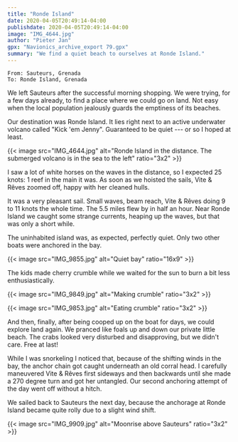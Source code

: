 ```yaml
---
title: "Ronde Island"
date: 2020-04-05T20:49:14-04:00
publishdate: 2020-04-05T20:49:14-04:00
image: "IMG_4644.jpg"
author: "Pieter Jan"
gpx: "Navionics_archive_export 79.gpx"
summary: "We find a quiet beach to ourselves at Ronde Island."
---
```


`From: Sauteurs, Grenada`<br/>
`To: Ronde Island, Grenada`

We left Sauteurs after the successful morning shopping. We were trying, for a few days already, to find a place where we could go on land. Not easy when the local population jealously guards the emptiness of its beaches.

Our destination was Ronde Island. It lies right next to an active underwater volcano called "Kick 'em Jenny". Guaranteed to be quiet --- or so I hoped at least.

{{< image src="IMG_4644.jpg" alt="Ronde Island in the distance. The submerged volcano is in the sea to the left" ratio="3x2" >}}

I saw a lot of white horses on the waves in the distance, so I expected 25 knots: 1 reef in the main it was. As soon as we hoisted the sails, Vite & Rêves zoomed off, happy with her cleaned hulls.

It was a very pleasant sail. Small waves, beam reach, Vite & Rêves doing 9 to 11 knots the whole time. The 5.5 miles flew by in half an hour. Near Ronde Island we caught some strange currents, heaping up the waves, but that was only a short while.

The uninhabited island was, as expected, perfectly quiet. Only two other boats were anchored in the bay.

{{< image src="IMG_9855.jpg" alt="Quiet bay" ratio="16x9" >}}

The kids made cherry crumble while we waited for the sun to burn a bit less enthusiastically.

{{< image src="IMG_9849.jpg" alt="Making crumble" ratio="3x2" >}}

{{< image src="IMG_9853.jpg" alt="Eating crumble" ratio="3x2" >}}

And then, finally, after being cooped up on the boat for days, we could explore land again. We pranced like foals up and down our private little beach. The crabs looked very disturbed and disapproving, but we didn't care. Free at last!

While I was snorkeling I noticed that, because of the shifting winds in the bay, the anchor chain got caught underneath an old corral head. I carefully maneuvered Vite & Rêves first sideways and then backwards until she made a 270 degree turn and got her untangled. Our second anchoring attempt of the day went off without a hitch.

We sailed back to Sauteurs the next day, because the anchorage at Ronde Island became quite rolly due to a slight wind shift.

{{< image src="IMG_9909.jpg" alt="Moonrise above Sauteurs" ratio="3x2" >}}
